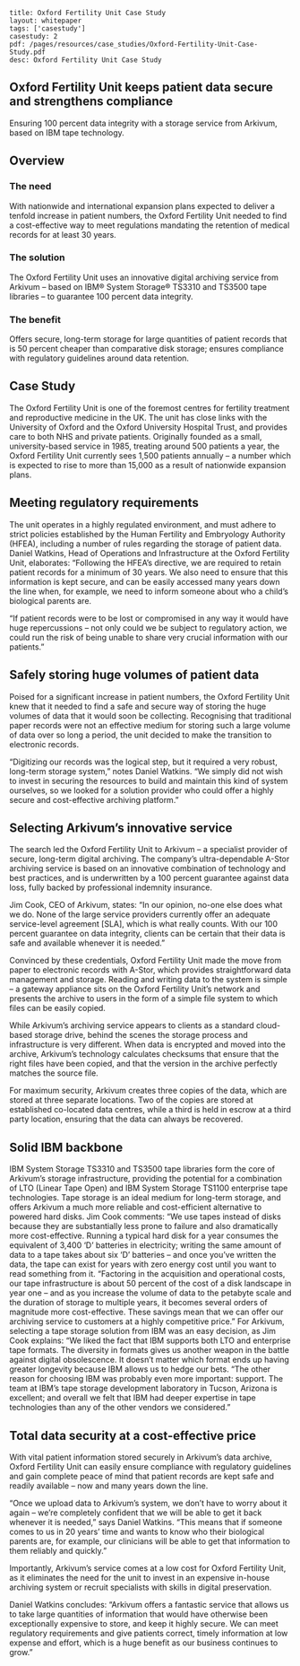 ```title: Oxford Fertility Unit Case Studylayout: whitepapertags: ['casestudy']casestudy: 2pdf: /pages/resources/case_studies/Oxford-Fertility-Unit-Case-Study.pdfdesc: Oxford Fertility Unit Case Study```## Oxford Fertility Unit keeps patient data secure and strengthens complianceEnsuring 100 percent data integrity with a storage service from Arkivum, based on IBM tape technology.## Overview### The needWith nationwide and international expansion plans expected to deliver a tenfold increase in patient numbers, the Oxford Fertility Unit needed to find a cost-effective way to meet regulations mandating the retention of medical records for at least 30 years.### The solutionThe Oxford Fertility Unit uses an innovative digital archiving service from Arkivum – based on IBM® System Storage® TS3310 and TS3500 tape libraries – to guarantee 100 percent data integrity.### The benefitOffers secure, long-term storage for large quantities of patient records thatis 50 percent cheaper than comparative disk storage; ensures compliance with regulatory guidelines around data retention.## Case StudyThe Oxford Fertility Unit is one of the foremost centres for fertility treatment and reproductive medicine in the UK. The unit has close links with the University of Oxford and the Oxford University Hospital Trust, and provides care to both NHS and private patients.Originally founded as a small, university-based service in 1985, treating around 500 patients a year, the Oxford Fertility Unit currently sees 1,500 patients annually – a number which is expected to rise to more than 15,000 as a result of nationwide expansion plans.## Meeting regulatory requirementsThe unit operates in a highly regulated environment, and must adhere to strict policies established by the Human Fertility and Embryology Authority (HFEA), including a number of rules regarding the storage of patient data.Daniel Watkins, Head of Operations and Infrastructure at the Oxford Fertility Unit, elaborates: “Following the HFEA’s directive, we are required to retain patient records for a minimum of 30 years. We also need to ensure that this information is kept secure, and can be easily accessed many years down the line when, for example, we need to inform someone about who a child’s biological parents are. “If patient records were to be lost or compromised in any way it would have huge repercussions – not only could we be subject to regulatory action, we could run the risk of being unable to share very crucial information with our patients.”## Safely storing huge volumes of patient dataPoised for a significant increase in patient numbers, the Oxford Fertility Unit knew that it needed to find a safe and secure way of storing the huge volumes of data that it would soon be collecting. Recognising that traditional paper records were not an effective medium for storing such a large volume of data over so long a period, the unit decided to make the transition to electronic records.“Digitizing our records was the logical step, but it required a very robust, long-term storage system,” notes Daniel Watkins. “We simply did not wish to invest in securing the resources to build and maintain this kind of system ourselves, so we looked for a solution provider who could offer a highly secure and cost-effective archiving platform.”## Selecting Arkivum’s innovative serviceThe search led the Oxford Fertility Unit to Arkivum – a specialist provider of secure, long-term digital archiving. The company’s ultra-dependable A-Stor archiving service is based on an innovative combination of technology and best practices, and is underwritten by a 100 percent guarantee against data loss, fully backed by professional indemnity insurance.Jim Cook, CEO of Arkivum, states: “In our opinion, no-one else does what we do. None of the large service providers currently offer an adequate service-level agreement [SLA], which is what really counts. With our 100 percent guarantee on data integrity, clients can be certain that their data is safe and available whenever it is needed.”Convinced by these credentials, Oxford Fertility Unit made the move from paper to electronic records with A-Stor, which provides straightforward data management and storage. Reading and writing data to the system is simple – a gateway appliance sits on the Oxford Fertility Unit’s network and presents the archive to users in the form ofa simple file system to which files can be easily copied.While Arkivum’s archiving service appears to clients as a standard cloud-based storage drive, behind the scenes the storage process and infrastructure is very different. When data is encrypted and moved into the archive, Arkivum’s technology calculates checksums that ensure that the right files have been copied, and that the version in the archiveperfectly matches the source file.For maximum security, Arkivum creates three copies of the data, which are stored at three separate locations. Two of the copies are stored at established co-located data centres, while a third is held in escrow at a third party location, ensuring that the data can always be recovered.## Solid IBM backboneIBM System Storage TS3310 and TS3500 tape libraries form the core of Arkivum’s storage infrastructure, providing the potential for a combination of LTO (Linear Tape Open) and IBM System Storage TS1100 enterprise tape technologies. Tape storage is an ideal mediumfor long-term storage, and offers Arkivum a much more reliable and cost-efficient alternative to powered hard disks.Jim Cook comments: “We use tapes instead of disks because theyare substantially less prone to failure and also dramatically morecost-effective. Running a typical hard disk for a year consumes theequivalent of 3,400 ‘D’ batteries in electricity; writing the same amountof data to a tape takes about six ‘D’ batteries – and once you’ve writtenthe data, the tape can exist for years with zero energy cost until youwant to read something from it.“Factoring in the acquisition and operational costs, our tapeinfrastructure is about 50 percent of the cost of a disk landscape in yearone – and as you increase the volume of data to the petabyte scale andthe duration of storage to multiple years, it becomes several orders ofmagnitude more cost-effective. These savings mean that we can offerour archiving service to customers at a highly competitive price.”For Arkivum, selecting a tape storage solution from IBM was an easydecision, as Jim Cook explains: “We liked the fact that IBM supportsboth LTO and enterprise tape formats. The diversity in formats givesus another weapon in the battle against digital obsolescence. It doesn’tmatter which format ends up having greater longevity because IBMallows us to hedge our bets.“The other reason for choosing IBM was probably even moreimportant: support. The team at IBM’s tape storage developmentlaboratory in Tucson, Arizona is excellent; and overall we felt that IBMhad deeper expertise in tape technologies than any of the other vendorswe considered.”## Total data security at a cost-effective priceWith vital patient information stored securely in Arkivum’s data archive, Oxford Fertility Unit can easily ensure compliance with regulatory guidelines and gain complete peace of mind that patient records are kept safe and readily available – now and many years downthe line.“Once we upload data to Arkivum’s system, we don’t have to worry about it again – we’re completely confident that we will be able to get it back whenever it is needed,” says Daniel Watkins. “This means that if someone comes to us in 20 years’ time and wants to know who their biological parents are, for example, our clinicians will be able to getthat information to them reliably and quickly.”Importantly, Arkivum’s service comes at a low cost for Oxford Fertility Unit, as it eliminates the need for the unit to invest in an expensive in-house archiving system or recruit specialists with skills in digital preservation.Daniel Watkins concludes: “Arkivum offers a fantastic service that allows us to take large quantities of information that would have otherwise been exceptionally expensive to store, and keep it highly secure. We can meet regulatory requirements and give patients correct,timely information at low expense and effort, which is a huge benefit as our business continues to grow.”